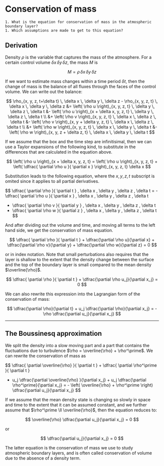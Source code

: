# Conservation of mass

```{admonition} Questions to be answered in this chapter
1. What is the equation for conservation of mass in the atmospheric boundary layer?
1. Which assumptions are made to get to this equation?
```

## Derivation
Density $\rho$ is the variable that captures the mass of the atmosphere.
For a certain control volume $\delta x\, \delta y\, \delta z$, the mass $M$ is

$$
M = \rho \, \delta x \, \delta y \, \delta z
$$

If we want to estimate mass changes within a time period $\delta t$, then the change of mass is the balance of all fluxes through the faces of the control volume.
We can write out the balance:

$$
\rho_{x, y, z, t+\delta t} \, \delta x \, \delta y \, \delta z - \rho_{x, y, z, t} \, \delta x \, \delta y \, \delta z
&= \left( \rho u \right)_{x, y, z, t} \, \delta y \, \delta z \, \delta t &- \left( \rho u \right)_{x + \delta x, y, z, t} \, \delta y \, \delta z \, \delta t \\
&+ \left( \rho v \right)_{x, y, z, t} \, \delta x \, \delta z \, \delta t &- \left( \rho v \right)_{x, y + \delta y, z, t} \, \delta x \, \delta z \, \delta t \\
&+ \left( \rho w \right)_{x, y, z, t} \, \delta x \, \delta y \, \delta t &- \left( \rho w \right)_{x, y, z + \delta z, t} \, \delta x \, \delta y \, \delta t
$$

If we assume that the box and the time step are infinitisimal, then we can use a Taylor expansions of the following kind, to substitute in the differences that are calculated in the equation above.

$$
\left( \rho u \right)_{x + \delta x, y, z, t} = \left( \rho u \right)_{x, y, z, t} + \left( \dfrac{ \partial \rho u }{ \partial x } \right)_{x, y, z, t} \delta x
$$

Substitution leads to the following equation, where the $x, y, z, t$ subscript is omited since it applies to all partial derivatives.

$$
\dfrac{ \partial \rho }{ \partial t } \, \delta x \, \delta y \, \delta z \, \delta t
= - \dfrac{ \partial \rho u }{ \partial x } \, \delta x \, \delta y \, \delta z \, \delta t
  - \dfrac{ \partial \rho v }{ \partial y } \, \delta x \, \delta y \, \delta z \, \delta t
  - \dfrac{ \partial \rho w }{ \partial z } \, \delta x \, \delta y \, \delta z \, \delta t
$$

And after dividing out the volume and time, and moving all terms to the left hand side, we get the conservation of mass equation.

$$
\dfrac{ \partial \rho }{ \partial t } + \dfrac{\partial \rho u}{\partial x} + \dfrac{\partial \rho v}{\partial y} + \dfrac{\partial \rho w}{\partial z} = 0
$$

or in index notation. Note that small perturbations also requires that the layer is shallow to the extent that the density change between the surface and the top of the boundary layer is small compared to the mean density $\overline{\rho}$.


$$
\dfrac{ \partial \rho }{ \partial t } + \dfrac{\partial \rho u_j}{\partial x_j} = 0
$$

We can also rewrite this expression into the Lagrangian form of the conservation of mass:

$$
\dfrac{\partial \rho}{\partial t} + u_j \dfrac{\partial \rho}{\partial x_j} = - \rho \dfrac{\partial u_j}{\partial x_j}
$$

---

## The Boussinesq approximation
We split the density into a slow moving part and a part that contains the fluctuations due to turbulence $\rho = \overline{\rho} + \rho^\prime$.
We can rewrite the conservation of mass as

$$
\dfrac{ \partial \overline{\rho} }{ \partial t } + \dfrac{ \partial \rho^\prime }{ \partial t } 
+ u_j \dfrac{\partial \overline{\rho} }{\partial x_j} + u_j \dfrac{\partial \rho^\prime}{\partial x_j}
= - \left( \overline{\rho} + \rho^\prime \right) \dfrac{\partial u_j}{\partial x_j}
$$

If we assume that the mean density state is changing so slowly in space and time to the extent that it can be assumed constant, and we further assume that $\rho^\prime \ll \overline{\rho}$, then the equation reduces to:

$$
\overline{\rho} \dfrac{\partial u_j}{\partial x_j} = 0
$$

or

$$
\dfrac{\partial u_j}{\partial x_j} = 0
$$

The latter equation is the conservation of mass we use to study atmospheric boundary layers, and is often called conservation of volume due to the absence of a density term.
